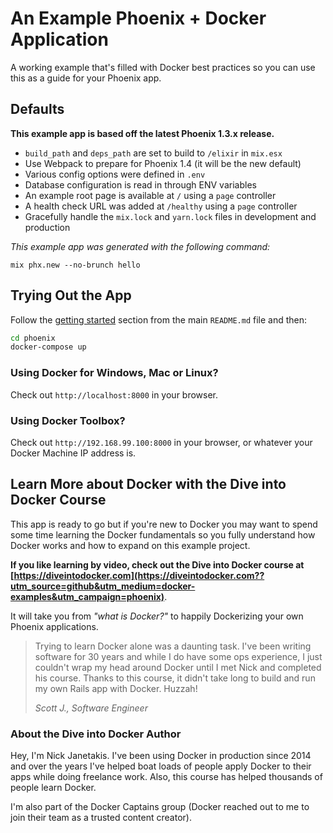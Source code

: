 # An Example Phoenix + Docker Application

A working example that's filled with Docker best practices so you can use this
as a guide for your Phoenix app.

## Defaults

**This example app is based off the latest Phoenix 1.3.x release.**

- `build_path` and `deps_path` are set to build to `/elixir` in `mix.esx`
- Use Webpack to prepare for Phoenix 1.4 (it will be the new default)
- Various config options were defined in `.env`
- Database configuration is read in through ENV variables
- An example root page is available at `/` using a `page` controller
- A health check URL was added at `/healthy` using a `page` controller
- Gracefully handle the `mix.lock` and `yarn.lock` files in development and production

*This example app was generated with the following command:*

`mix phx.new --no-brunch hello`

## Trying Out the App

Follow the [getting started](https://github.com/nickjj/docker-web-framework-examples#getting-started) section
from the main `README.md` file and then:

```sh
cd phoenix
docker-compose up
```

### Using Docker for Windows, Mac or Linux?

Check out `http://localhost:8000` in your browser.

### Using Docker Toolbox?

Check out `http://192.168.99.100:8000` in your browser, or whatever your Docker
Machine IP address is.

## Learn More about Docker with the Dive into Docker Course

This app is ready to go but if you're new to Docker you may want to spend some
time learning the Docker fundamentals so you fully understand how Docker works
and how to expand on this example project.

**If you like learning by video, check out the Dive into Docker course at
[https://diveintodocker.com](https://diveintodocker.com??utm_source=github&utm_medium=docker-examples&utm_campaign=phoenix)**.

It will take you from *"what is Docker?"* to happily Dockerizing your own Phoenix
applications.

> Trying to learn Docker alone was a daunting task. I've been writing software
> for 30 years and while I do have some ops experience, I just couldn't wrap my
> head around Docker until I met Nick and completed his course. Thanks to this
> course, it didn't take long to build and run my own Rails app with Docker. Huzzah!
>
> *Scott J., Software Engineer*

### About the Dive into Docker Author

Hey, I'm Nick Janetakis. I've been using Docker in production since 2014 and
over the years I've helped boat loads of people apply Docker to their
apps while doing freelance work. Also, this course has helped thousands of people
learn Docker.

I'm also part of the Docker Captains group (Docker reached out to me to join
their team as a trusted content creator).

